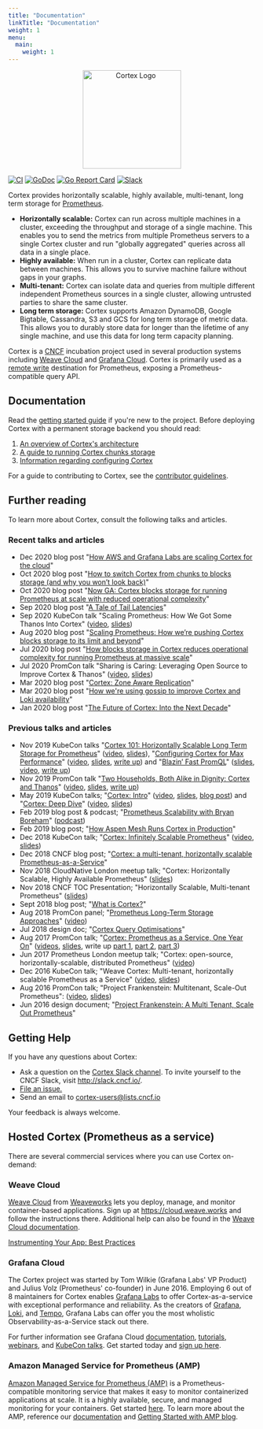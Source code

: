 ```yaml
---
title: "Documentation"
linkTitle: "Documentation"
weight: 1
menu:
  main:
    weight: 1
---
```

<p align="center"><img width="200px" src="https://cncf-branding.netlify.com/img/projects/cortex/stacked/color/cortex-stacked-color.png" alt="Cortex Logo"></p>

[![CI](https://github.com/cortexproject/cortex/workflows/ci/badge.svg)](https://github.com/cortexproject/cortex/actions)
[![GoDoc](https://godoc.org/github.com/cortexproject/cortex?status.svg)](https://godoc.org/github.com/cortexproject/cortex)
<a href="https://goreportcard.com/report/github.com/cortexproject/cortex"><img src="https://goreportcard.com/badge/github.com/cortexproject/cortex" alt="Go Report Card" /></a>
<a href="https://cloud-native.slack.com/messages/cortex/"><img src="https://img.shields.io/badge/join%20slack-%23cortex-brightgreen.svg" alt="Slack" /></a>


Cortex provides horizontally scalable, highly available, multi-tenant, long term storage for
[Prometheus](https://prometheus.io).

- **Horizontally scalable:** Cortex can run across multiple machines in a cluster, exceeding the throughput and storage of a single machine. This enables you to send the metrics from multiple Prometheus servers to a single Cortex cluster and run "globally aggregated" queries across all data in a single place.
- **Highly available:** When run in a cluster, Cortex can replicate data between machines. This allows you to survive machine failure without gaps in your graphs.
- **Multi-tenant:** Cortex can isolate data and queries from multiple different independent
Prometheus sources in a single cluster, allowing untrusted parties to share the same cluster.
- **Long term storage:** Cortex supports Amazon DynamoDB, Google Bigtable, Cassandra, S3 and GCS for long term storage of metric data.  This allows you to durably store data for longer than the lifetime of any single machine, and use this data for long term capacity planning.

Cortex is a [CNCF](https://cncf.io) incubation project used in several production systems including [Weave Cloud](https://cloud.weave.works) and [Grafana Cloud](https://grafana.com/cloud).
Cortex is primarily used as a [remote write](https://prometheus.io/docs/operating/configuration/#remote_write) destination for Prometheus, exposing a Prometheus-compatible query API.

## Documentation

Read the [getting started guide](getting-started/_index.md) if you're new to the
project. Before deploying Cortex with a permanent storage backend you
should read:

1. [An overview of Cortex's architecture](architecture.md)
1. [A guide to running Cortex chunks storage](chunks-storage/running-chunks-storage-in-production.md)
1. [Information regarding configuring Cortex](configuration/_index.md)

For a guide to contributing to Cortex, see the [contributor guidelines](contributing/).

## Further reading

To learn more about Cortex, consult the following talks and articles.

### Recent talks and articles

- Dec 2020 blog post "[How AWS and Grafana Labs are scaling Cortex for the cloud](https://aws.amazon.com/blogs/opensource/how-aws-and-grafana-labs-are-scaling-cortex-for-the-cloud/)"
- Oct 2020 blog post "[How to switch Cortex from chunks to blocks storage (and why you won’t look back)](https://grafana.com/blog/2020/10/19/how-to-switch-cortex-from-chunks-to-blocks-storage-and-why-you-wont-look-back/)"
- Oct 2020 blog post "[Now GA: Cortex blocks storage for running Prometheus at scale with reduced operational complexity](https://grafana.com/blog/2020/10/06/now-ga-cortex-blocks-storage-for-running-prometheus-at-scale-with-reduced-operational-complexity/)"
- Sep 2020 blog post "[A Tale of Tail Latencies](https://www.weave.works/blog/a-tale-of-tail-latencies)"
- Sep 2020 KubeCon talk "Scaling Prometheus: How We Got Some Thanos Into Cortex" ([video](https://www.youtube.com/watch?v=Z5OJzRogAS4), [slides](https://static.sched.com/hosted_files/kccnceu20/ec/2020-08%20-%20KubeCon%20EU%20-%20Cortex%20blocks%20storage.pdf))
- Aug 2020 blog post "[Scaling Prometheus: How we’re pushing Cortex blocks storage to its limit and beyond](https://grafana.com/blog/2020/08/12/scaling-prometheus-how-were-pushing-cortex-blocks-storage-to-its-limit-and-beyond/)"
- Jul 2020 blog post "[How blocks storage in Cortex reduces operational complexity for running Prometheus at massive scale](https://grafana.com/blog/2020/07/29/how-blocks-storage-in-cortex-reduces-operational-complexity-for-running-prometheus-at-massive-scale/)"
- Jul 2020 PromCon talk "Sharing is Caring: Leveraging Open Source to Improve Cortex & Thanos" ([video](https://www.youtube.com/watch?v=2oTLouUvsac), [slides](https://docs.google.com/presentation/d/1OuKYD7-k9Grb7unppYycdmVGWN0Bo0UwdJRySOoPdpg/edit))
- Mar 2020 blog post "[Cortex: Zone Aware Replication](https://kenhaines.net/cortex-zone-aware-replication/)"
- Mar 2020 blog post "[How we're using gossip to improve Cortex and Loki availability](https://grafana.com/blog/2020/03/25/how-were-using-gossip-to-improve-cortex-and-loki-availability/)"
- Jan 2020 blog post "[The Future of Cortex: Into the Next Decade][future-of-cortex-blog]"

[future-of-cortex-blog]: https://grafana.com/blog/2020/01/21/the-future-of-cortex-into-the-next-decade/

### Previous talks and articles

- Nov 2019 KubeCon talks "[Cortex 101: Horizontally Scalable Long Term Storage for Prometheus][kubecon-cortex-101]" ([video][kubecon-cortex-101-video], [slides][kubecon-cortex-101-slides]), "[Configuring Cortex for Max
Performance][kubecon-cortex-201]" ([video][kubecon-cortex-201-video], [slides][kubecon-cortex-201-slides], [write up][kubecon-cortex-201-writeup]) and "[Blazin’ Fast PromQL][kubecon-blazin]" ([slides][kubecon-blazin-slides], [video][kubecon-blazin-video], [write up][kubecon-blazin-writeup])
- Nov 2019 PromCon talk "[Two Households, Both Alike in Dignity: Cortex and Thanos][promcon-two-households]" ([video][promcon-two-households-video], [slides][promcon-two-households-slides], [write up][promcon-two-households-writeup])
- May 2019 KubeCon talks; "[Cortex: Intro][kubecon-cortex-intro]" ([video][kubecon-cortex-intro-video], [slides][kubecon-cortex-intro-slides], [blog post][kubecon-cortex-intro-blog]) and "[Cortex: Deep Dive][kubecon-cortex-deepdive]" ([video][kubecon-cortex-deepdive-video], [slides][kubecon-cortex-deepdive-slides])
- Feb 2019 blog post & podcast; "[Prometheus Scalability with Bryan Boreham][prometheus-scalability]" ([podcast][prometheus-scalability-podcast])
- Feb 2019 blog post; "[How Aspen Mesh Runs Cortex in Production][aspen-mesh-2019]"
- Dec 2018 KubeCon talk; "[Cortex: Infinitely Scalable Prometheus][kubecon-2018-talk]" ([video][kubecon-2018-video], [slides][kubecon-2018-slides])
- Dec 2018 CNCF blog post; "[Cortex: a multi-tenant, horizontally scalable Prometheus-as-a-Service][cncf-2018-blog]"
- Nov 2018 CloudNative London meetup talk; "Cortex: Horizontally Scalable, Highly Available Prometheus" ([slides][cloudnative-london-2018-slides])
- Nov 2018 CNCF TOC Presentation; "Horizontally Scalable, Multi-tenant Prometheus" ([slides][cncf-toc-presentation])
- Sept 2018 blog post; "[What is Cortex?][what-is-cortex]"
- Aug 2018 PromCon panel; "[Prometheus Long-Term Storage Approaches][promcon-2018-panel]" ([video][promcon-2018-video])
- Jul 2018 design doc; "[Cortex Query Optimisations][cortex-query-optimisation-2018]"
- Aug 2017 PromCon talk; "[Cortex: Prometheus as a Service, One Year On][promcon-2017-talk]" ([videos][promcon-2017-video], [slides][promcon-2017-slides], write up [part 1][promcon-2017-writeup-1], [part 2][promcon-2017-writeup-2], [part 3][promcon-2017-writeup-3])
- Jun 2017 Prometheus London meetup talk; "Cortex: open-source, horizontally-scalable, distributed Prometheus" ([video][prometheus-london-2017-video])
- Dec 2016 KubeCon talk; "Weave Cortex: Multi-tenant, horizontally scalable Prometheus as a Service" ([video][kubecon-2016-video], [slides][kubecon-2016-slides])
- Aug 2016 PromCon talk; "Project Frankenstein: Multitenant, Scale-Out Prometheus": ([video][promcon-2016-video], [slides][promcon-2016-slides])
- Jun 2016 design document; "[Project Frankenstein: A Multi Tenant, Scale Out Prometheus](http://goo.gl/prdUYV)"

[kubecon-cortex-101]: https://kccncna19.sched.com/event/UaiH/cortex-101-horizontally-scalable-long-term-storage-for-prometheus-chris-marchbanks-splunk
[kubecon-cortex-101-video]: https://www.youtube.com/watch?v=f8GmbH0U_kI
[kubecon-cortex-101-slides]: https://static.sched.com/hosted_files/kccncna19/92/cortex_101.pdf
[kubecon-cortex-201]: https://kccncna19.sched.com/event/UagC/performance-tuning-and-day-2-operations-goutham-veeramachaneni-grafana-labs
[kubecon-cortex-201-slides]: https://static.sched.com/hosted_files/kccncna19/87/Taming%20Cortex_%20Configuring%20for%20maximum%20performance%281%29.pdf
[kubecon-cortex-201-video]: https://www.youtube.com/watch?v=VuE5aDHDexU
[kubecon-cortex-201-writeup]: https://grafana.com/blog/2019/12/02/kubecon-recap-configuring-cortex-for-maximum-performance-at-scale/
[kubecon-blazin]: https://kccncna19.sched.com/event/UaWT/blazin-fast-promql-tom-wilkie-grafana-labs
[kubecon-blazin-slides]: https://static.sched.com/hosted_files/kccncna19/0b/2019-11%20Blazin%27%20Fast%20PromQL.pdf
[kubecon-blazin-video]: https://www.youtube.com/watch?v=yYgdZyeBOck
[kubecon-blazin-writeup]: https://grafana.com/blog/2019/09/19/how-to-get-blazin-fast-promql/
[promcon-two-households]: https://promcon.io/2019-munich/talks/two-households-both-alike-in-dignity-cortex-and-thanos/
[promcon-two-households-video]: https://www.youtube.com/watch?v=KmJnmd3K3Ws&feature=youtu.be
[promcon-two-households-slides]: https://promcon.io/2019-munich/slides/two-households-both-alike-in-dignity-cortex-and-thanos.pdf
[promcon-two-households-writeup]: https://grafana.com/blog/2019/11/21/promcon-recap-two-households-both-alike-in-dignity-cortex-and-thanos/
[kubecon-cortex-intro]: https://kccnceu19.sched.com/event/MPhX/intro-cortex-tom-wilkie-grafana-labs-bryan-boreham-weaveworks
[kubecon-cortex-intro-video]: https://www.youtube.com/watch?v=_7Wnta-3-W0
[kubecon-cortex-intro-slides]: https://static.sched.com/hosted_files/kccnceu19/af/Cortex%20Intro%20KubeCon%20EU%202019.pdf
[kubecon-cortex-intro-blog]: https://grafana.com/blog/2019/05/21/grafana-labs-at-kubecon-the-latest-on-cortex/
[kubecon-cortex-deepdive]: https://kccnceu19.sched.com/event/MPjK/deep-dive-cortex-tom-wilkie-grafana-labs-bryan-boreham-weaveworks
[kubecon-cortex-deepdive-video]: https://www.youtube.com/watch?v=mYyFT4ChHio
[kubecon-cortex-deepdive-slides]: https://static.sched.com/hosted_files/kccnceu19/52/Cortex%20Deep%20Dive%20KubeCon%20EU%202019.pdf
[prometheus-scalability]: https://www.weave.works/blog/prometheus-scalability-with-bryan-boreham
[prometheus-scalability-podcast]: https://softwareengineeringdaily.com/2019/01/21/prometheus-scalability-with-bryan-boreham/
[aspen-mesh-2019]: https://www.weave.works/blog/how-aspen-mesh-runs-cortex-in-production
[kubecon-2018-talk]: https://kccna18.sched.com/event/GrXL/cortex-infinitely-scalable-prometheus-bryan-boreham-weaveworks
[kubecon-2018-video]: https://www.youtube.com/watch?v=iyN40FsRQEo
[kubecon-2018-slides]: https://static.sched.com/hosted_files/kccna18/9b/Cortex%20CloudNativeCon%202018.pdf
[cloudnative-london-2018-slides]: https://www.slideshare.net/grafana/cortex-horizontally-scalable-highly-available-prometheus
[cncf-2018-blog]: https://www.cncf.io/blog/2018/12/18/cortex-a-multi-tenant-horizontally-scalable-prometheus-as-a-service/
[cncf-toc-presentation]: https://docs.google.com/presentation/d/190oIFgujktVYxWZLhLYN4q8p9dtQYoe4sxHgn4deBSI/edit#slide=id.g3b8e2d6f7e_0_6
[what-is-cortex]: https://medium.com/weaveworks/what-is-cortex-2c30bcbd247d
[promcon-2018-panel]: https://promcon.io/2018-munich/talks/panel-discussion-prometheus-long-term-storage-approaches/
[promcon-2018-video]: https://www.youtube.com/watch?v=3pTG_N8yGSU
[prometheus-london-2017-video]: https://www.youtube.com/watch?v=Xi4jq2IUbLs
[promcon-2017-talk]: https://promcon.io/2017-munich/talks/cortex-prometheus-as-a-service-one-year-on/
[promcon-2017-video]: https://www.youtube.com/watch?v=_8DmPW4iQBQ
[promcon-2017-slides]: https://promcon.io/2017-munich/slides/cortex-prometheus-as-a-service-one-year-on.pdf
[promcon-2017-writeup-1]: https://kausal.co/blog/cortex-prometheus-aas-promcon-1/
[promcon-2017-writeup-2]: https://kausal.co/blog/cortex-prometheus-aas-promcon-2/
[promcon-2017-writeup-3]: https://kausal.co/blog/cortex-prometheus-aas-promcon-3/
[cortex-query-optimisation-2018]: https://docs.google.com/document/d/1lsvSkv0tiAMPQv-V8vI2LZ8f4i9JuTRsuPI_i-XcAqY
[kubecon-2016-video]: https://www.youtube.com/watch?v=9Uctgnazfwk
[kubecon-2016-slides]: http://www.slideshare.net/weaveworks/weave-cortex-multitenant-horizontally-scalable-prometheus-as-a-service
[promcon-2016-video]: https://youtu.be/3Tb4Wc0kfCM
[promcon-2016-slides]: http://www.slideshare.net/weaveworks/project-frankenstein-a-multitenant-horizontally-scalable-prometheus-as-a-service

## <a name="help"></a>Getting Help

If you have any questions about Cortex:

- Ask a question on the [Cortex Slack channel](https://cloud-native.slack.com/messages/cortex/). To invite yourself to the CNCF Slack, visit http://slack.cncf.io/.
- <a href="https://github.com/cortexproject/cortex/issues/new">File an issue.</a>
- Send an email to <a href="mailto:cortex-users@lists.cncf.io">cortex-users@lists.cncf.io</a>

Your feedback is always welcome.

## Hosted Cortex (Prometheus as a service)

There are several commercial services where you can use Cortex
on-demand:

### Weave Cloud

[Weave Cloud](https://cloud.weave.works) from
[Weaveworks](https://weave.works) lets you deploy, manage, and monitor
container-based applications. Sign up at https://cloud.weave.works
and follow the instructions there. Additional help can also be found
in the [Weave Cloud documentation](https://www.weave.works/docs/cloud/latest/overview/).

[Instrumenting Your App: Best Practices](https://www.weave.works/docs/cloud/latest/tasks/monitor/best-instrumenting/)

### Grafana Cloud

The Cortex project was started by Tom Wilkie (Grafana Labs' VP Product) and Julius Volz (Prometheus' co-founder) in June 2016. Employing 6 out of 8 maintainers for Cortex enables [Grafana Labs](https://grafana.com/) to offer Cortex-as-a-service with exceptional performance and reliability. As the creators of [Grafana](https://grafana.com/oss/grafana/), [Loki](https://grafana.com/oss/loki/), and [Tempo](https://grafana.com/oss/tempo/), Grafana Labs can offer you the most wholistic Observability-as-a-Service stack out there.

For further information see Grafana Cloud [documentation](https://grafana.com/docs/grafana-cloud/), [tutorials](https://grafana.com/tutorials/), [webinars](https://grafana.com/videos/), and [KubeCon talks](https://grafana.com/categories/cortex/). Get started today and [sign up here](https://grafana.com/products/cloud/).

### Amazon Managed Service for Prometheus (AMP)
[Amazon Managed Service for Prometheus (AMP)](https://aws.amazon.com/prometheus/) is a Prometheus-compatible monitoring service that makes it easy to monitor containerized applications at scale. It is a highly available, secure, and managed monitoring for your containers. Get started [here](https://console.aws.amazon.com/prometheus/home). To learn more about the AMP, reference our [documentation](https://docs.aws.amazon.com/prometheus/latest/userguide/what-is-Amazon-Managed-Service-Prometheus.html) and [Getting Started with AMP blog](https://aws.amazon.com/blogs/mt/getting-started-amazon-managed-service-for-prometheus/).


